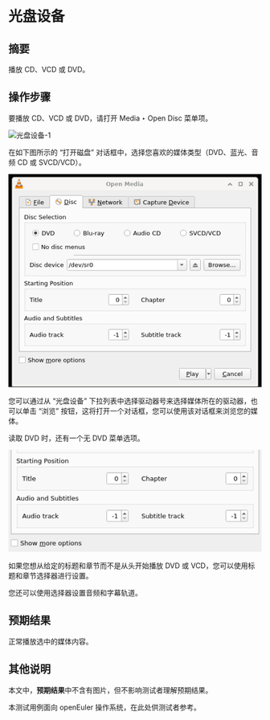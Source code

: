 # 光盘设备

## 摘要

播放 CD、VCD 或 DVD。

## 操作步骤

要播放 CD、VCD 或 DVD，请打开 Media ‣ Open Disc 菜单项。

![光盘设备-1](./img光盘设备-1.png)

在如下图所示的 “打开磁盘” 对话框中，选择您喜欢的媒体类型（DVD、蓝光、音频 CD 或 SVCD/VCD）。

![光盘设备-2](./img/光盘设备-2.png)

您可以通过从 “光盘设备” 下拉列表中选择驱动器号来选择媒体所在的驱动器，也可以单击 “浏览” 按钮，这将打开一个对话框，您可以使用该对话框来浏览您的媒体。
 
读取 DVD 时，还有一个无 DVD 菜单选项。

![光盘设备-3](./img/光盘设备-3.png)

如果您想从给定的标题和章节而不是从头开始播放 DVD 或 VCD，您可以使用标题和章节选择器进行设置。

您还可以使用选择器设置音频和字幕轨道。

## 预期结果

正常播放选中的媒体内容。

## 其他说明

本文中，**预期结果**中不含有图片，但不影响测试者理解预期结果。

本测试用例面向 openEuler 操作系统，在此处供测试者参考。

